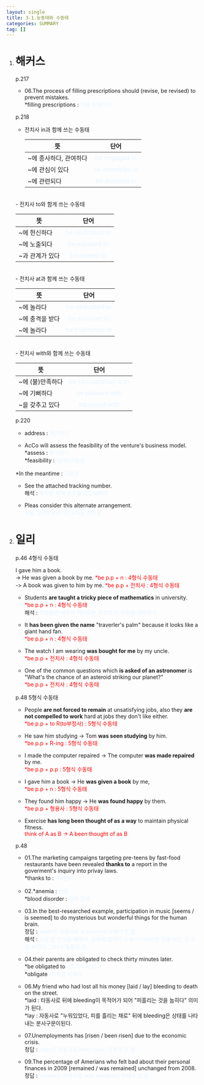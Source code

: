 ```yaml
---
layout: single
title: 3-1.능동태와 수동태
categories: SUMMARY
tag: []
---
```


1. # 해커스
   p.217   
   - 06.The process of filling prescriptions should (revise, be revised) to prevent mistakes.   
   *filling prescriptions : <span style="color:#E8F5FF">약을 조제하다</span>

   p.218   
   - 전치사 in과 함께 쓰는 수동태   

      |               뜻              |                   단어                |
      |-------------------------------|:------------------------------------:|
      | ~에 종사하다, 관여하다 |<span style="color:#E8F5FF">be engaged in</span>|
      | ~에 관심이 있다 |<span style="color:#E8F5FF">be interested in</span>|
      |~에 관련되다 |<span style="color:#E8F5FF">be involved in</span>|

   <br>
   - 전치사 to와 함게 쓰는 수동태   

      |               뜻              |                   단어                |
      |-------------------------------|:------------------------------------:|
      |~에 헌신하다|<span style="color:#E8F5FF">be dedicated to</span>|
      |~에 노출되다|<span style="color:#E8F5FF">be exposed to</span>|
      |~과 관계가 있다|<span style="color:#E8F5FF">be related to</span>|

   <br>
   - 전치사 at과 함께 쓰는 수동태   

      |               뜻              |                   단어                |
      |-------------------------------|:------------------------------------:|
      |~에 놀라다|<span style="color:#E8F5FF">be dedicated to</span>|
      |~에 충격을 받다|<span style="color:#E8F5FF">be shocked to</span>|
      |~에 놀라다|<span style="color:#E8F5FF">be frightened at</span>|

   <br>
   - 전치사 with와 함께 쓰는 수동태   

      |               뜻              |                   단어                |
      |-------------------------------|:------------------------------------:|
      |~에 (불)만족하다|<span style="color:#E8F5FF">be (dis)satisfied with</span>|
      |~에 기뻐하다|<span style="color:#E8F5FF">be pleased with</span>|
      |~을 갖추고 있다|<span style="color:#E8F5FF">equipped with</span>|

   p.220   
   - address : <span style="color:#E8F5FF">제기하다</span>   
   
   - AcCo will assess the feasibility of the venture's business model.   
   *assess : <span style="color:#E8F5FF">평가하다</span>   
   *feasibility : <span style="color:#E8F5FF">(실행)가능성</span>   

   *In the meantime : <span style="color:#E8F5FF">그동안</span>   

   - See the attached tracking number.   
   해석 : <span style="color:#E8F5FF">부착된 추적 번호를 확인해봐라</span>   

   - Pleas consider this alternate arrangement.   
   <span style="color:#E8F5FF">제발 고려해달라. 이 교체된 계획을</span>   
   
1. # 일리
   p.46 4형식 수동태   

   I gave him a book.   
   -> He was given a book by me. <span style="color:red">*be p.p + n : 4형식 수동태</span>   
   -> A book was given to him by me. <span style="color:red">*be p.p + 전치사 : 4형식 수동태</span>   

   - Students __are taught a tricky piece of mathematics__ in university.   
   <span style="color:red">*be p.p + n : 4형식 수동태</span>   
   해석 : <span style="color:#E8F5FF">학생들은 배운다 까다로운 수학의 한 부분을 대학에서</span>

   - It __has been given the name__ "traverler's palm" because it looks like a giant hand fan.   
   <span style="color:red">*be p.p + n : 4형식 수동태</span>   

   - The watch I am wearing __was bought for me__ by my uncle.   
   <span style="color:red">*be p.p + 전치사 : 4형식 수동태</span>   

   - One of the common questions which __is asked of an astronomer__ is "What's the chance of an asteroid striking our planet?"   
   <span style="color:red">*be p.p + 전치사 : 4형식 수동태</span>   


   p.48 5형식 수동태   
   - People __are not forced to remain__ at unsatisfying jobs, also they __are not compelled to work__ hard at jobs they don't like either.   
   <span style="color:red">*be p.p + to R(to부정사) : 5형식 수동태</span>   

   - He saw him studying -> Tom __was seen studying__ by him.   
   <span style="color:red">*be p.p + R-ing : 5형식 수동태</span>   

   - I made the computer repaired -> The computer __was made repaired__ by me.   
   <span style="color:red">*be p.p + p.p : 5형식 수동태</span>   

   - I gave him a book -> He __was given a book__ by me,   
   <span style="color:red">*be p.p + n : 5형식 수동태</span>   

   - They found him happy -> He __was found happy__ by them.   
   <span style="color:red">*be p.p + 형용사 : 5형식 수동태</span>   

   - Exercise __has long been thought of as a way__ to maintain physical fitness.   
   <span style="color:red">think of A as B -> A been thought of as B</span>   

   p.48   
   - 01.The marketing campaigns targeting pre-teens by  fast-food restaurants have been revealed __thanks to__ a report in the goverment's inquiry into privay laws.   
   *thanks to : <span style="color:#E8F5FF">~덕분에</span>   

   - 02.*anemia : <span style="color:#E8F5FF">빈혈</span>   
   *blood disorder : <span style="color:#E8F5FF">혈액 장애</span>   

   - 03.In the best-researched example, participation in music [seems / is seemed] to do mysterious but wonderful things for the human brain.   
   정답 : <span style="color:#E8F5FF">seem은 자동사로 is seemed 자체가 안 됨</span>   
   해석 : <span style="color:#E8F5FF">가장 잘 연구된 예에서, 음악에 참여가 뇌에 미스터리한 것을 하는 것 처럼 보인다. 그러나 훌륭한 것</span>   

   - 04.their parents are obligated to check thirty minutes later.   
   *be obligated to<span style="color:#E8F5FF">~할 의무가 있다</span>   
   *obligate<span style="color:#E8F5FF">~의무를 지우다</span>   

   - 06.My friend who had lost all his money [laid / lay] bleeding to death on the street.   
   *laid : 타동사로 뒤에 bleeding이 목적어가 되어 "피흘리는 것을 눕히다" 의미가 된다.   
   *lay : 자동사로 "누워있었다, 피를 흘리는 채로" 뒤에 bleeding은 상태를 나타내는 분사구문이된다.   

   - 07.Unemployments has [risen / been risen] due to the economic crisis.   
   정답 : <span style="color:#E8F5FF">risen은 자동사로 been risen 자체가 안 됨</span>   

   - 09.The percentage of Amerians who  felt bad about their personal finances in 2009 [remained / was remained] unchanged from 2008.   
   정답 : <span style="color:#E8F5FF">remain은 자동사로 was remained 자체가 안 됨</span>   



